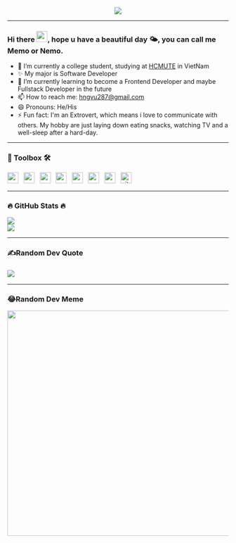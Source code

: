 <!--
**vu2872001/vu2872001** is a ✨ _special_ ✨ repository because its `README.md` (this file) appears on your GitHub profile.

Here are some ideas to get you started:

- 🔭 I’m currently working on ...
- 🌱 I’m currently learning ...
- 👯 I’m looking to collaborate on ...
- 🤔 I’m looking for help with ...
- 💬 Ask me about ...
- 📫 How to reach me: ...
- 😄 Pronouns: ...
- ⚡ Fun fact: ...
-->

<div id="header" align="center">
<img src="https://media.giphy.com/media/KNP5EQE5n2nczSFYpD/giphy.gif">
</div>

---

### Hi there <img src="https://raw.githubusercontent.com/MartinHeinz/MartinHeinz/master/wave.gif" height="25px">, hope u have a beautiful day 🌤️, you can call me Memo or Nemo.
- 🔭 I’m currently a college student, studying at [HCMUTE](https://hcmute.edu.vn) in VietNam
- ✨ My major is Software Developer
- 🌱 I’m currently learning to become a Frontend Developer and maybe Fullstack Developer in the future
- 📫 How to reach me: hngvu287@gmail.com
- 😄 Pronouns: He/His
- ⚡ Fun fact: I'm an Extrovert, which means i love to communicate with others. My hobby are just laying down eating snacks, watching TV and a well-sleep after a hard-day.

---

<h3> 🧰 Toolbox 🛠 </h3>
<span><img src="https://img.shields.io/badge/html5-%23E34F26.svg?style=plastic&logo=html5&logoColor=white" height="25px"/></span>
&nbsp;
<span><img src="https://img.shields.io/badge/css3-%231572B6.svg?style=plastic&logo=css3&logoColor=white" height="25px"/></span>
&nbsp;
<span><img src="https://img.shields.io/badge/typescript-%23007ACC.svg?style=plastic&logo=typescript&logoColor=white" height="25px"/></span>
&nbsp;
<span><img src="https://img.shields.io/badge/javascript-%23323330.svg?style=plastic&logo=javascript&logoColor=%23F7DF1E" height="25px"/></span>
&nbsp;
<span><img src="https://img.shields.io/badge/angular-%23DD0031.svg?style=plastic&logo=angular&logoColor=white" height="25px"/></span>
&nbsp;
<span><img src="https://img.shields.io/badge/react-%2320232a.svg?style=plastic&logo=react&logoColor=%2361DAFB" height="25px"/></span>
&nbsp;
<span><img src="https://img.shields.io/badge/firebase-%23039BE5.svg?style=plastic&logo=firebase" height="25px"/></span>
&nbsp;
<span><img src="https://img.shields.io/badge/git-282C34?logo=git&logoColor=F05032" alt="git logo" title="git" height="25" /></span>
&nbsp;


<br>

---

<h3> 🔥 GitHub Stats 🔥 </h3>
<img src="https://github-readme-stats.vercel.app/api?username=vu2872001&theme=radical&hide_border=false&include_all_commits=false&count_private=false"/><br/>
<img src="https://github-readme-streak-stats.herokuapp.com/?user=vu2872001&theme=radical&hide_border=false"/><br/>
<!-- <img src="https://github-readme-stats.vercel.app/api/top-langs/?username=vu2872001&theme=radical&hide_border=false&include_all_commits=false&count_private=false&layout=compact"/> -->

---

<h3> ✍️Random Dev Quote <h3>
<img src="https://quotes-github-readme.vercel.app/api?type=horizontal&theme=radical"/>

---

<h3> 😂Random Dev Meme </h3>
<img src="https://random-memer.herokuapp.com/" width="512px"/>

<!-- --- -->
<!-- [![](https://visitcount.itsvg.in/api?id=vu2872001&icon=0&color=0)](https://visitcount.itsvg.in) -->


